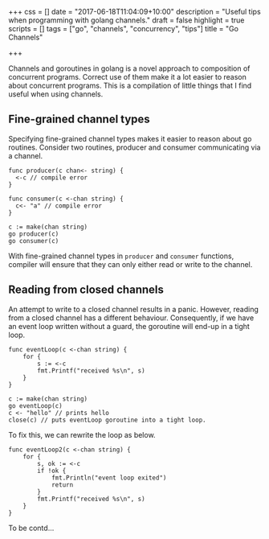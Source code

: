 +++
css = []
date = "2017-06-18T11:04:09+10:00"
description = "Useful tips when programming with golang channels."
draft = false
highlight = true
scripts = []
tags = ["go", "channels", "concurrency", "tips"]
title = "Go Channels"

+++

Channels and goroutines in golang is a novel approach to composition of 
concurrent programs.
Correct use of them make it a lot easier to reason about concurrent
programs.
This is a compilation of little things that I find useful when using channels.

## Fine-grained channel types
Specifying fine-grained channel types makes it easier to reason about 
go routines. 
Consider two routines, producer and consumer communicating via a channel.

```
func producer(c chan<- string) {
  <-c // compile error
}

func consumer(c <-chan string) {
  c<- "a" // compile error
}

c := make(chan string)
go producer(c)
go consumer(c)
```

With fine-grained channel types in ```producer``` and ```consumer``` functions,
compiler will ensure that they can only either read or write to the channel.

## Reading from closed channels
An attempt to write to a closed channel results in a panic.
However, reading from a closed channel has a different behaviour.
Consequently, if we have an event loop written without a guard, 
the goroutine will end-up in a tight loop.

```
func eventLoop(c <-chan string) {
	for {
		s := <-c
		fmt.Printf("received %s\n", s)
	}
}

c := make(chan string)
go eventLoop(c)
c <- "hello" // prints hello
close(c) // puts eventLoop goroutine into a tight loop.
```

To fix this, we can rewrite the loop as below.

```
func eventLoop2(c <-chan string) {
	for {
		s, ok := <-c
		if !ok {
			fmt.Println("event loop exited")
			return
		}
		fmt.Printf("received %s\n", s)
	}
}
```

To be contd...
